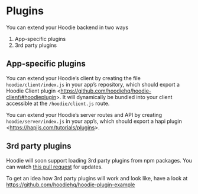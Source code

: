 Plugins
=======

You can extend your Hoodie backend in two ways

1.  App-specific plugins
2.  3rd party plugins

App-specific plugins
--------------------

You can extend your Hoodie’s client by creating the file
`hoodie/client/index.js` in your app’s repository, which should export a
Hoodie Client plugin &lt;https://github.com/hoodiehq/hoodie-client\#hoodieplugin&gt;.
It will dynamically be bundled into your client accessible at the
`/hoodie/client.js` route.

You can extend your Hoodie’s server routes and API by creating
`hoodie/server/index.js` in your app’s, which should export a
hapi plugin &lt;https://hapijs.com/tutorials/plugins&gt;.

3rd party plugins
-----------------

Hoodie will soon support loading 3rd party plugins from npm packages.
You can watch [this pull
request](https://github.com/hoodiehq/hoodie/pull/482) for updates.

To get an idea how 3rd party plugins will work and look like, have a
look at <https://github.com/hoodiehq/hoodie-plugin-example>
